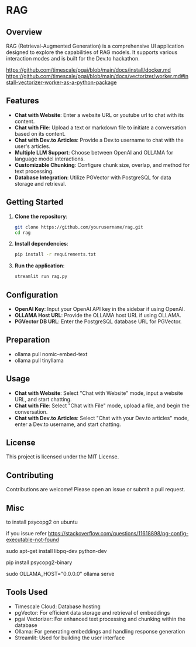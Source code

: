 # RAG

## Overview
RAG (Retrieval-Augmented Generation) is a comprehensive UI application designed to explore the capabilities of RAG models. It supports various interaction modes and is built for the Dev.to hackathon.

https://github.com/timescale/pgai/blob/main/docs/install/docker.md
https://github.com/timescale/pgai/blob/main/docs/vectorizer/worker.md#install-vectorizer-worker-as-a-python-package

## Features
- **Chat with Website**: Enter a website URL  or youtube url to chat with its content.
- **Chat with File**: Upload a text or markdown file to initiate a conversation based on its content.
- **Chat with Dev.to Articles**: Provide a Dev.to username to chat with the user's articles.
- **Multiple LLM Support**: Choose between OpenAI and OLLAMA for language model interactions.
- **Customizable Chunking**: Configure chunk size, overlap, and method for text processing.
- **Database Integration**: Utilize PGVector with PostgreSQL for data storage and retrieval.

## Getting Started
1. **Clone the repository**:
    ```sh
    git clone https://github.com/yourusername/rag.git
    cd rag
    ```

2. **Install dependencies**:
    ```sh
    pip install -r requirements.txt
    ```

3. **Run the application**:
    ```sh
    streamlit run rag.py
    ```

## Configuration
- **OpenAI Key**: Input your OpenAI API key in the sidebar if using OpenAI.
- **OLLAMA Host URL**: Provide the OLLAMA host URL if using OLLAMA.
- **PGVector DB URL**: Enter the PostgreSQL database URL for PGVector.

## Preparation
- ollama pull nomic-embed-text
- ollama pull tinyllama

## Usage
- **Chat with Website**: Select "Chat with Website" mode, input a website URL, and start chatting.
- **Chat with File**: Select "Chat with File" mode, upload a file, and begin the conversation.
- **Chat with Dev.to Articles**: Select "Chat with your Dev.to articles" mode, enter a Dev.to username, and start chatting.

## License
This project is licensed under the MIT License.

## Contributing
Contributions are welcome! Please open an issue or submit a pull request.



## Misc

to install psycopg2 on ubuntu 

if you issue refer https://stackoverflow.com/questions/11618898/pg-config-executable-not-found

sudo apt-get install libpq-dev python-dev

pip install psycopg2-binary


sudo OLLAMA_HOST="0.0.0.0" ollama serve


## Tools Used
- Timescale Cloud: Database hosting
- pgVector: For efficient data storage and retrieval of embeddings
- pgai Vectorizer: For enhanced text processing and chunking within the database
- Ollama: For generating embeddings and handling response generation
- Streamlit: Used for building the user interface